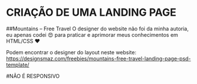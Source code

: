 # CRIAÇÃO DE UMA LANDING PAGE
##Mountains – Free Travel
O designer do website não foi da minha autoria, eu apenas codei :heart_eyes: para praticar e aprimorar meus conhecimentos em HTML/CSS :heart:

Podem encontrar o designer do layout neste website: https://designsmaz.com/freebies/mountains-free-travel-landing-page-psd-template/

#NÃO É RESPONSIVO
